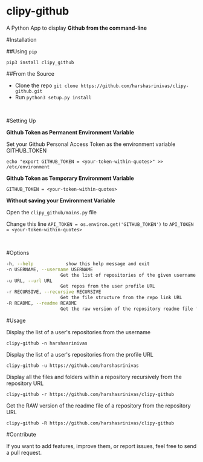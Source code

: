 clipy-github
============

A Python App to display **Github from the command-line**


#Installation

##Using `pip`

`pip3 install clipy_github`

##From the Source

* Clone the repo `git clone https://github.com/harshasrinivas/clipy-github.git`
* Run `python3 setup.py install`

<br>

#Setting Up

**Github Token as Permanent Environment Variable**

Set your Github Personal Access Token as the environment variable GITHUB_TOKEN

`echo "export GITHUB_TOKEN = <your-token-within-quotes>" >> /etc/environment`

**Github Token as Temporary Environment Variable**

`GITHUB_TOKEN = <your-token-within-quotes>`

**Without saving your Environment Variable**

Open the `clipy_github/mains.py` file

Change this line `API_TOKEN = os.environ.get('GITHUB_TOKEN')` to `API_TOKEN = <your-token-within-quotes> `

<br>

#Options

```sh
-h, --help            show this help message and exit
-n USERNAME, --username USERNAME
                    Get the list of repositories of the given username
-u URL, --url URL 
                    Get repos from the user profile URL
-r RECURSIVE, --recursive RECURSIVE
                    Get the file structure from the repo link URL
-R README, --readme README
                    Get the raw version of the repository readme file from repo link URL
```



#Usage

Display the list of a user's repositories from the username

`clipy-github -n harshasrinivas`

Display the list of a user's repositories from the profile URL

`clipy-github -u https://github.com/harshasrinivas`

Display all the files and folders within a repository recursively from the repository URL

`clipy-github -r https://github.com/harshasrinivas/clipy-github`

Get the RAW version of the readme file of a repository from the repository URL

`clipy-github -R https://github.com/harshasrinivas/clipy-github`



#Contribute

If you want to add features, improve them, or report issues, feel free to send a pull request.
